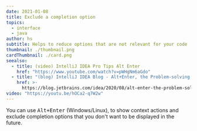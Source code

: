 ```yaml
---
date: 2021-01-08
title: Exclude a completion option
topics:
  - interface
  - java
author: hs
subtitle: Helps to reduce options that are not relevant for your code
thumbnail: ./thumbnail.png
cardThumbnail: ./card.png
seealso:
  - title: (video) IntelliJ IDEA Pro Tips Alt Enter
    href: "https://www.youtube.com/watch?v=pWHgNm6aGdo"
  - title: "(blog) IntelliJ IDEA Blog - Alt+Enter, the Problem-solving Shortcut"
    href: >-
      https://blog.jetbrains.com/idea/2020/08/alt-enter-the-problem-solving-shortcut/
video: "https://youtu.be/hOCa2-q7W2w"
---
```


You can use <kbd>Alt+Enter</kbd> (Windows/Linux), to show context actions and exclude completion options that you don't want to be displayed in the future.
